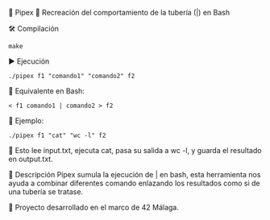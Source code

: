 🚀 Pipex
🔗 Recreación del comportamiento de la tubería (|) en Bash

🛠 Compilación

    make

▶️ Ejecución

    ./pipex f1 "comando1" "comando2" f2

🔹 Equivalente en Bash:

    < f1 comando1 | comando2 > f2

📌 Ejemplo:

    ./pipex f1 "cat" "wc -l" f2

📌 Esto lee input.txt, ejecuta cat, pasa su salida a wc -l, y guarda el resultado en output.txt.

📝 Descripción
  Pipex sumula la ejecución de | en bash, esta herramienta nos ayuda a combinar diferentes comando enlazando los resultados como si de una tubería se tratase.

🔧 Proyecto desarrollado en el marco de 42 Málaga.







